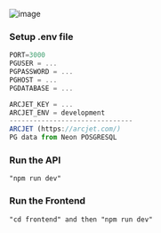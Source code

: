 ![image](https://github.com/user-attachments/assets/6a7f6f3b-b18e-4ab8-ab9a-17f874789bfb)


### Setup .env file

```js
PORT=3000
PGUSER = ...
PGPASSWORD = ...
PGHOST = ...
PGDATABASE = ...

ARCJET_KEY = ...
ARCJET_ENV = development
-------------------------------
ARCJET (https://arcjet.com/)
PG data from Neon POSGRESQL
```

### Run the API

```shell
"npm run dev"
```

### Run the Frontend

```shell
"cd frontend" and then "npm run dev"
```
